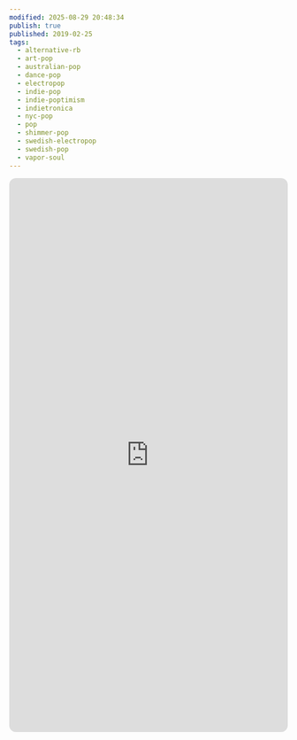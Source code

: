 ```yaml
---
modified: 2025-08-29 20:48:34
publish: true
published: 2019-02-25
tags:
  - alternative-rb
  - art-pop
  - australian-pop
  - dance-pop
  - electropop
  - indie-pop
  - indie-poptimism
  - indietronica
  - nyc-pop
  - pop
  - shimmer-pop
  - swedish-electropop
  - swedish-pop
  - vapor-soul
---
```


<iframe data-testid="embed-iframe" style="border-radius:12px" src="https://open.spotify.com/embed/playlist/1jknQSDHqdRizAarbSlTbR?utm_source=generator" width="100%" height="1000" frameBorder="0" allowfullscreen="" allow="autoplay; clipboard-write; encrypted-media; fullscreen; picture-in-picture" loading="lazy"></iframe>

